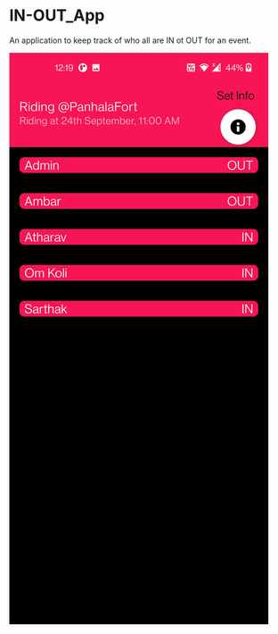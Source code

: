 # IN-OUT_App
An application to keep track of who all are IN ot OUT for an event.

![alt text](https://github.com/omkoli/IN-OUT_App/blob/main/Screenshot_20220722-001935.jpg)
